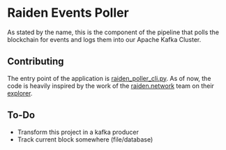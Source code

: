 # Raiden Events Poller

As stated by the name, this is the component of the pipeline that polls the blockchain for events and logs them into our Apache Kafka Cluster.

## Contributing

The entry point of the application is [raiden_poller_cli.py](https://github.com/poliez/raiden-events-poller/blob/master/raiden-events-poller/raiden_poller_cli.py).
As of now, the code is heavily inspired by the work of the [raiden.network](https://raiden.network) team on their [explorer](https://https://explorer.raiden.network). 

## To-Do

* Transform this project in a kafka producer
* Track current block somewhere (file/database)
